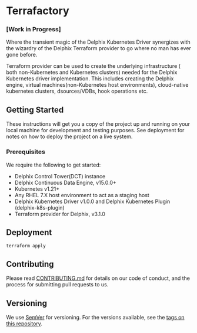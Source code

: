 # Terrafactory
### [Work in Progress]
Where the transient magic of the Delphix Kubernetes Driver synergizes with the wizardry of the Delphix Terraform provider to go where no man has ever gone before.

Terraform provider can be used to create the underlying infrastructure ( both non-Kubernetes and Kubernetes clusters) needed for the Delphix Kubernetes driver implementation.
This includes creating the Delphix engine, virtual machines(non-Kubernetes host environments), cloud-native kubernetes clusters, dsources/VDBs, hook operations etc.

## Getting Started

These instructions will get you a copy of the project up and running on your local machine for development and testing purposes. See deployment for notes on how to deploy the project on a live system.

### Prerequisites

We require the following to get started:
- Delphix Control Tower(DCT) instance
- Delphix Continuous Data Engine, v15.0.0+
- Kubernetes v1.21+
- Any RHEL 7.X host environment to act as a staging host
- Delphix Kubernetes Driver v1.0.0 and Delphix Kubernetes Plugin (delphix-k8s-plugin)
- Terraform provider for Delphix, v3.1.0


## Deployment

```
terraform apply
```

## Contributing

Please read [CONTRIBUTING.md](https://github.com/delphix/.github/blob/master/CONTRIBUTING.md) for details on our code of conduct, and the process for submitting pull requests to us.

## Versioning

We use [SemVer](http://semver.org/) for versioning. For the versions available, see the [tags on this repository](https://github.com/your/project/tags). 
